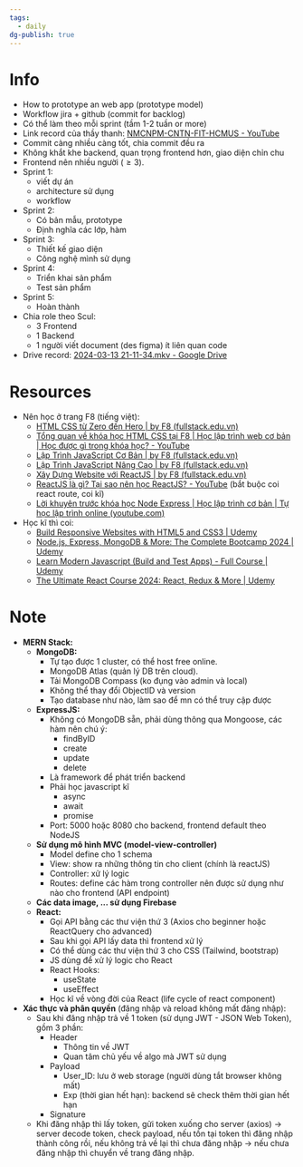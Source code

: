 ```yaml
---
tags:
  - daily
dg-publish: true
---
```

# Info
- How to prototype an web app (prototype model)
- Workflow jira + github (commit for backlog)
- Có thể làm theo mỗi sprint (tầm 1-2 tuần or more)
- Link record của thầy thanh: [NMCNPM-CNTN-FIT-HCMUS - YouTube](https://www.youtube.com/playlist?list=PL3Bp9JDvkArZTRS3xxnCmqYLJIk_dzAdD)
- Commit càng nhiều càng tốt, chia commit đều ra
- Không khắt khe backend, quan trọng frontend hơn, giao diện chỉn chu
- Frontend nên nhiều người ($\geq 3$).
- Sprint 1:
	- viết dự án
	- architecture sử dụng
	- workflow
- Sprint 2:
	- Có bản mẫu, prototype
	- Định nghĩa các lớp, hàm
- Sprint 3:
	- Thiết kế giao diện
	- Công nghệ mình sử dụng
- Sprint 4:
	- Triển khai sản phẩm
	- Test sản phẩm
- Sprint 5:
	- Hoàn thành
- Chia role theo Scul:
	- 3 Frontend
	- 1 Backend
	- 1 người viết document (des figma) ít liên quan code
- Drive record: [2024-03-13 21-11-34.mkv - Google Drive](https://drive.google.com/file/d/1qJ9xi5N4_sBmiX6xZCWAazbYO0FF3V_d/view)
# Resources
- Nên học ở trang F8 (tiếng việt):
	- [HTML CSS từ Zero đến Hero | by F8 (fullstack.edu.vn)](https://fullstack.edu.vn/courses/html-css)
	- [Tổng quan về khóa học HTML CSS tại F8 | Học lập trình web cơ bản | Học được gì trong khóa học? - YouTube](https://www.youtube.com/watch?v=R6plN3FvzFY&list=PL_-VfJajZj0U9nEXa4qyfB4U5ZIYCMPlz)
	- [Lập Trình JavaScript Cơ Bản | by F8 (fullstack.edu.vn)](https://fullstack.edu.vn/courses/javascript-co-ban)
	- [Lập Trình JavaScript Nâng Cao | by F8 (fullstack.edu.vn)](https://fullstack.edu.vn/courses/javascript-nang-cao)
	- [Xây Dựng Website với ReactJS | by F8 (fullstack.edu.vn)](https://fullstack.edu.vn/courses/reactjs)
	- [ReactJS là gì? Tại sao nên học ReactJS? - YouTube](https://www.youtube.com/watch?v=x0fSBAgBrOQ&list=PL_-VfJajZj0UXjlKfBwFX73usByw3Ph9Q) (bắt buộc coi react route, coi kĩ)
	- [Lời khuyên trước khóa học Node Express | Học lập trình cơ bản | Tự học lập trình online (youtube.com)](https://www.youtube.com/watch?v=z2f7RHgvddc&list=PL_-VfJajZj0VatBpaXkEHK_UPHL7dW6I3)
- Học kĩ thì coi:
	- [Build Responsive Websites with HTML5 and CSS3 | Udemy](https://www.udemy.com/course/design-and-develop-a-killer-website-with-html5-and-css3/)
	- [Node.js, Express, MongoDB & More: The Complete Bootcamp 2024 | Udemy](https://www.udemy.com/course/nodejs-express-mongodb-bootcamp/)
	- [Learn Modern Javascript (Build and Test Apps) - Full Course | Udemy](https://www.udemy.com/course/the-complete-javascript-course/)
	- [The Ultimate React Course 2024: React, Redux & More | Udemy](https://www.udemy.com/course/the-ultimate-react-course/?couponCode=ST15MT31224)
# Note
- **MERN Stack:**
	- **MongoDB:** 
		- Tự tạo được 1 cluster, có thể host free online. 
		- MongoDB Atlas (quản lý DB trên cloud).
		- Tải MongoDB Compass (ko đụng vào admin và local)
		- Không thể thay đổi ObjectID và version
		- Tạo database như nào, làm sao để mn có thể truy cập được
	- **ExpressJS:**
		- Không có MongoDB sẵn, phải dùng thông qua Mongoose, các hàm nên chú ý:
			- findByID
			- create
			- update
			- delete
		- Là framework để phát triển backend
		- Phải học javascript kĩ
			- async
			- await
			- promise
		- Port: 5000 hoặc 8080 cho backend, frontend default theo NodeJS
	- **Sử dụng mô hình MVC (model-view-controller)**
		- Model define cho 1 schema
		- View: show ra những thông tin cho client (chính là reactJS)
		- Controller: xử lý logic
		- Routes: define các hàm trong controller nên được sử dụng như nào cho frontend (API endpoint)
	- **Các data image, ... sử dụng Firebase**
	- **React:**
		- Gọi API bằng các thư viện thứ 3 (Axios cho beginner hoặc ReactQuery cho advanced)
		- Sau khi gọi API lấy data thì frontend xử lý
		- Có thể dùng các thư viện thứ 3 cho CSS (Tailwind, bootstrap)
		- JS dùng để xử lý logic cho React
		- React Hooks:
			- useState
			- useEffect
		- Học kĩ về vòng đời của React (life cycle of react component)
- **Xác thực và phân quyền** (đăng nhập và reload không mất đăng nhập):
	- Sau khi đăng nhập trả về 1 token (sử dụng JWT - JSON Web Token), gồm 3 phần:
		- Header 
			- Thông tin về JWT
			- Quan tâm chủ yếu về algo mà JWT sử dụng
		- Payload
			- User_ID: lưu ở web storage (người dùng tắt browser không mất)
			- Exp (thời gian hết hạn): backend sẽ check thêm thời gian hết hạn
		- Signature
	- Khi đăng nhập thì lấy token, gửi token xuống cho server (axios) -> server decode token, check payload, nếu tồn tại token thì đăng nhập thành công rồi, nếu không trả về lại thì chưa đăng nhập -> nếu chưa đăng nhập thì chuyển về trang đăng nhập.